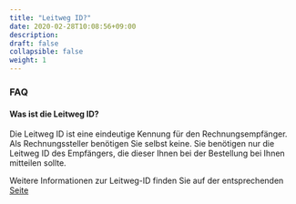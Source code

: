 ```yaml
---
title: "Leitweg ID?"
date: 2020-02-28T10:08:56+09:00
description: 
draft: false
collapsible: false
weight: 1
---
```

### FAQ

#### Was ist die Leitweg ID?

Die Leitweg ID ist eine eindeutige Kennung für den Rechnungsempfänger. Als Rechnungssteller benötigen Sie selbst keine. Sie benötigen nur die Leitweg ID des Empfängers, die dieser Ihnen bei der Bestellung bei Ihnen mitteilen sollte.

Weitere Informationen zur Leitweg-ID finden Sie auf der entsprechenden [Seite](de-de/connector-on-appsource/xrechnung/first-steps/setup/setup-ident-id/)